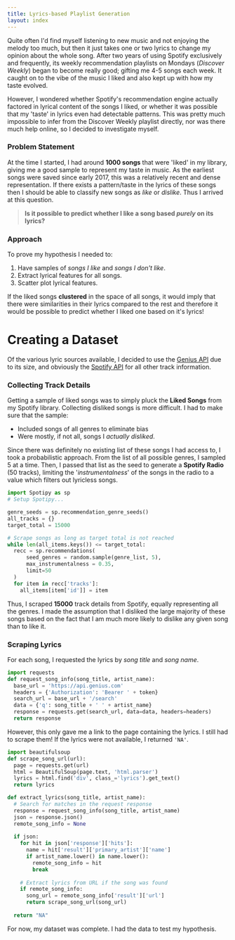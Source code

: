 ```yaml
---
title: Lyrics-based Playlist Generation
layout: index
---
```

Quite often I'd find myself listening to new music and not enjoying the melody too much, but then it 
just takes one or two lyrics to change my opinion about the whole song. After two years of using
Spotify exclusively and frequently, its weekly recommendation playlists on Mondays 
(_Discover Weekly_) began to become really good; gifting me 4-5 songs each week. It caught on to 
the vibe of the music I liked and also kept up with how my taste evolved.

However, I wondered whether Spotify's recommendation engine actually factored in lyrical content 
of the songs I liked, or whether it was possible that my 'taste' in lyrics even had detectable 
patterns. This was pretty much impossible to infer from the Discover Weekly playlist directly, nor
was there much help online, so I decided to investigate myself.

### Problem Statement
At the time I started, I had around **1000 songs** that were 'liked' in my library, giving me a good
sample to represent my taste in music. As the earliest songs were saved since early 2017, this
was a relatively recent and dense representation. If there exists a pattern/taste in the lyrics of
these songs then I should be able to classify new songs as _like_ or _dislike_. Thus I arrived at 
this question. 

> **Is it possible to predict whether I like a song based *purely* on its lyrics?**

### Approach

To prove my hypothesis I needed to:

1. Have samples of *songs I like* and *songs I don't like*. 
2. Extract lyrical features for all songs.
3. Scatter plot lyrical features.

If the liked songs **clustered** in the space of all songs, it would imply that there were 
similarities in their lyrics compared to the rest and therefore it would be possible to predict
whether I liked one based on it's lyrics!

# Creating a Dataset

Of the various lyric sources available, I decided to use the 
[Genius API](https://docs.genius.com/) due to its size, and obviously the [Spotify
API](https://developer.spotify.com/) for all other track information.

### Collecting Track Details
Getting a sample of liked songs was to simply pluck the **Liked Songs** from my Spotify library.
Collecting disliked songs is more difficult. I had to make sure that the sample:
  - Included songs of all genres to eliminate bias
  - Were mostly, if not all, songs I _actually disliked_.

Since there was definitely no existing list of these songs I had access to, I took a probabilistic
approach. From the list of all possible genres, I sampled 5 at a time. Then, I passed that list as
the seed to generate a **Spotify Radio** (50 tracks), limiting the '_instrumentalness_' of the songs 
in the radio to a value which filters out lyricless songs.  

```python
import Spotipy as sp 
# Setup Spotipy...  

genre_seeds = sp.recommendation_genre_seeds()
all_tracks = {}
target_total = 15000

# Scrape songs as long as target total is not reached
while len(all_items.keys()) <= target_total:
  recc = sp.recommendations(
      seed_genres = random.sample(genre_list, 5),
      max_instrumentalness = 0.35,
      limit=50
  )
  for item in recc['tracks']:
    all_items[item['id']] = item
```

Thus, I scraped **15000** track details from Spotify, equally representing all the genres. I made
the assumption that I disliked the large majority of these songs based on the fact that I am much 
more likely to dislike any given song than to like it.

### Scraping Lyrics
For each song, I requested the lyrics by _song title_ and _song name_.
```python
import requests
def request_song_info(song_title, artist_name):
  base_url = 'https://api.genius.com'
  headers = {'Authorization': 'Bearer ' + token}
  search_url = base_url + '/search'
  data = {'q': song_title + ' ' + artist_name}
  response = requests.get(search_url, data=data, headers=headers)
  return response
```

However, this only gave me a link to the page containing the lyrics. I still had to scrape them! If
the lyrics were not available, I returned `'NA'`.
```python
import beautifulsoup
def scrape_song_url(url):
  page = requests.get(url)
  html = BeautifulSoup(page.text, 'html.parser')
  lyrics = html.find('div', class_='lyrics').get_text()
  return lyrics

def extract_lyrics(song_title, artist_name):
  # Search for matches in the request response
  response = request_song_info(song_title, artist_name)
  json = response.json()
  remote_song_info = None
  
  if json:
    for hit in json['response']['hits']:
      name = hit['result']['primary_artist']['name']
      if artist_name.lower() in name.lower():
        remote_song_info = hit
        break
    
    # Extract lyrics from URL if the song was found
    if remote_song_info:
      song_url = remote_song_info['result']['url']
      return scrape_song_url(song_url)
  
  return "NA"
```

For now, my dataset was complete. I had the data to test my hypothesis.

